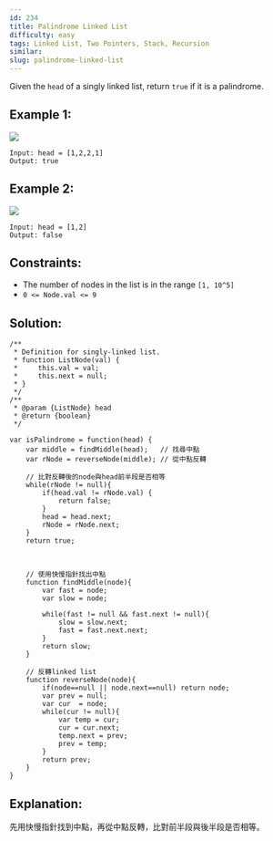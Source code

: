 ```yaml
---
id: 234
title: Palindrome Linked List
difficulty: easy
tags: Linked List, Two Pointers, Stack, Recursion
similar:
slug: palindrome-linked-list
---
```


Given the `head` of a singly linked list, return `true` if it is a palindrome.

## Example 1:

![](https://assets.leetcode.com/uploads/2021/03/03/pal1linked-list.jpg)

```
Input: head = [1,2,2,1]
Output: true
```

## Example 2:

![](https://assets.leetcode.com/uploads/2021/03/03/pal2linked-list.jpg)

```
Input: head = [1,2]
Output: false
```

## Constraints:

- The number of nodes in the list is in the range `[1, 10^5]`
- `0 <= Node.val <= 9`

## Solution:

```
/**
 * Definition for singly-linked list.
 * function ListNode(val) {
 *     this.val = val;
 *     this.next = null;
 * }
 */
/**
 * @param {ListNode} head
 * @return {boolean}
 */

var isPalindrome = function(head) {
    var middle = findMiddle(head);   // 找尋中點
    var rNode = reverseNode(middle); // 從中點反轉

    // 比對反轉後的node與head前半段是否相等
    while(rNode != null){
        if(head.val != rNode.val) {
            return false;
        }
        head = head.next;
        rNode = rNode.next;
    }
    return true;



    // 使用快慢指針找出中點
    function findMiddle(node){
        var fast = node;
        var slow = node;

        while(fast != null && fast.next != null){
            slow = slow.next;
            fast = fast.next.next;
        }
        return slow;
    }

    // 反轉linked list
    function reverseNode(node){
        if(node==null || node.next==null) return node;
        var prev = null;
        var cur  = node;
        while(cur != null){
            var temp = cur;
            cur = cur.next;
            temp.next = prev;
            prev = temp;
        }
        return prev;
    }
}
```

## Explanation:

先用快慢指針找到中點，再從中點反轉，比對前半段與後半段是否相等。
